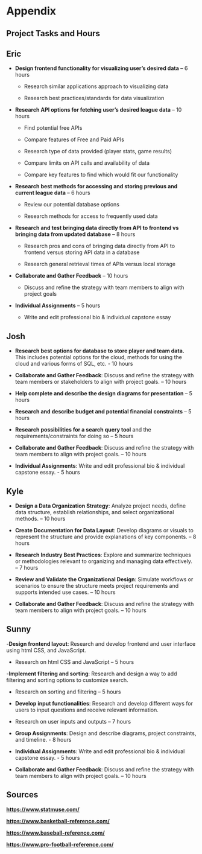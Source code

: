 # Appendix 
 

## Project Tasks and Hours
 
## Eric 

- **Design frontend functionality for visualizing user’s desired data** – 6 hours 

  - Research similar applications approach to visualizing data 

  - Research best practices/standards for data visualization 

- **Research API options for fetching user’s desired league data** – 10 hours 

  - Find potential free APIs 

  - Compare features of Free and Paid APIs 

  - Research type of data provided (player stats, game results) 

  - Compare limits on API calls and availability of data 

  - Compare key features to find which would fit our functionality 

- **Research best methods for accessing and storing previous and current league data** – 6 hours 

  - Review our potential database options 

  - Research methods for access to frequently used data 

- **Research and test bringing data directly from API to frontend vs bringing data from updated database** – 8 hours 

  - Research pros and cons of bringing data directly from API to frontend versus storing API data in a database 

  - Research general retrieval times of APIs versus local storage 

- **Collaborate and Gather Feedback** – 10 hours 

  - Discuss and refine the strategy with team members to align with project goals 

- **Individual Assignments** – 5 hours 

  - Write and edit professional bio & individual capstone essay 

 
## Josh 
- **Research best options for database to store player and team data.** This includes potential options for the cloud, methods for using the cloud and various forms of SQL, etc. - 10 hours 

- **Collaborate and Gather Feedback**: Discuss and refine the strategy with team members or stakeholders to align with project goals.  – 10 hours 
- **Help complete and describe the design diagrams for presentation** – 5 hours 

- **Research and describe budget and potential financial constraints** – 5 hours 

-  **Research possibilities for a search query tool** and the requirements/constraints for doing so – 5 hours 
- **Collaborate and Gather Feedback**: Discuss and refine the strategy with team members to align with project goals.  – 10 hours 

- **Individual Assignments**: Write and edit professional bio & individual capstone essay. - 5 hours 

 
## Kyle 

 
- **Design a Data Organization Strategy**: Analyze project needs, define data structure, establish relationships, and select organizational methods.  – 10 hours 

- **Create Documentation for Data Layout**: Develop diagrams or visuals to represent the structure and provide explanations of key components.  – 8 hours 

- **Research Industry Best Practices**: Explore and summarize techniques or methodologies relevant to organizing and managing data effectively. – 7 hours 

- **Review and Validate the Organizational Design**: Simulate workflows or scenarios to ensure the structure meets project requirements and supports intended use cases.  – 10 hours 

- **Collaborate and Gather Feedback**: Discuss and refine the strategy with team members to align with project goals.  – 10 hours 
 
## Sunny 

-**Design frontend layout**: Research and develop frontend and user interface using html CSS, and JavaScript. 

- Research on html CSS and JavaScript – 5 hours 

-**Implement filtering and sorting**: Research and design a way to add filtering and sorting options to customize search.  

- Research on sorting and filtering – 5 hours 
- **Develop input functionalities**: Research and develop different ways for users to input questions and receive relevant information.  

- Research on user inputs and outputs – 7 hours 

- **Group Assignments**: Design and describe diagrams, project constraints, and timeline. - 8 hours 

- **Individual Assignments**: Write and edit professional bio & individual capstone essay. - 5 hours 

- **Collaborate and Gather Feedback**: Discuss and refine the strategy with team members to align with project goals.  – 10 hours 

 

## Sources 

**https://www.statmuse.com/** 

**https://www.basketball-reference.com/** 

**https://www.baseball-reference.com/** 

**https://www.pro-football-reference.com/** 
